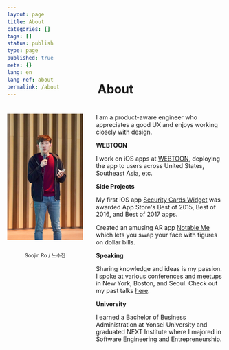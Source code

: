 ```yaml
---
layout: page
title: About
categories: []
tags: []
status: publish
type: page
published: true
meta: {}
lang: en
lang-ref: about
permalink: /about
---
```


<h1 style="text-align: center; margin-bottom: 40px; margin-top: -50px">About</h1>

<div id="leftCol">
  <img src="/assets/SooJinRo-2018.jpg" width="270" style="margin-bottom: 10px" />
  <br />
  <p style="text-align: center;"><small style="">Soojin Ro / 노수진</small></p>
</div>

<div id="rightCol">
  <p>I am a product-aware engineer who appreciates a good UX and enjoys working closely with design.</p>

  <p><b>WEBTOON</b></p>

  <p>I work on iOS apps at <a href="https://www.webtoons.com/en/" target="_blank">WEBTOON</a>, deploying the app to users across United States, Southeast Asia, etc. </p>

  <p><b>Side Projects</b></p>

  <p>My first iOS app <a href="https://apps.apple.com/us/app/security-cards-widget/id949362849" target="_blank">Security Cards Widget</a> was awarded App Store's Best of 2015, Best of 2016, and Best of 2017 apps. </p>

  <p>Created an amusing AR app <a href="https://apps.apple.com/kr/app/notable-me/id1453810473?l=en" target="_blank">Notable Me</a> which lets you swap your face with figures on dollar bills.</p>

  <p><b>Speaking</b></p>

  <p>Sharing knowledge and ideas is my passion. I spoke at various conferences and meetups in New York, Boston, and Seoul. Check out my past talks <a href="{{ site.baseurl }}/speaking">here</a>. </p>

  <p><b>University</b></p>

  <p>I earned a Bachelor of Business Administration at Yonsei University and graduated NEXT Institute where I majored in Software Engineering and Entrepreneurship.</p>
</div>

<style type="text/css">
  #leftCol {
    margin-bottom: 40px;
    margin-right: 30px;
    width: 100%;
    text-align: center;
  }
  @media screen and (min-width: 600px) {
    #leftCol {
        width: 35%; 
        float: left;
        height: 520px;
      }
    }
  }
  @media screen and (min-width: 600px) {
    #rightCol {
      width: 55%; 
      float: right;
    }
  }
  }
</style>
